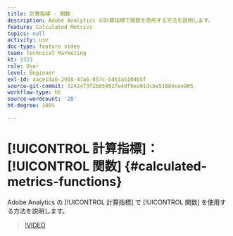 ```yaml
---
title: 計算指標 - 関数
description: Adobe Analytics の計算指標で関数を使用する方法を説明します。
feature: Calculated Metrics
topics: null
activity: use
doc-type: feature video
team: Technical Marketing
kt: 2321
role: User
level: Beginner
exl-id: aace1da6-2958-47a6-957c-5d63a5104b5f
source-git-commit: 32424f3f2b05952fe4df9ea91dcbe51684cee905
workflow-type: ht
source-wordcount: '28'
ht-degree: 100%

---
```


# [!UICONTROL 計算指標]：[!UICONTROL 関数] {#calculated-metrics-functions}

Adobe Analytics の [!UICONTROL 計算指標] で [!UICONTROL 関数] を使用する方法を説明します。

>[!VIDEO](https://video.tv.adobe.com/v/25408/?quality=12)
